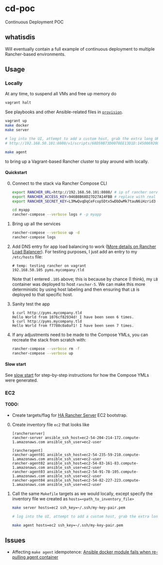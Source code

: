 # cd-poc
Continuous Deployment POC

## whatisdis

Will eventually contain a full example of continuous deployment to multiple Rancher-based environments.

## Usage

### Locally

At any time, to suspend all VMs and free up memory do

```bash
vagrant halt
```

See playbooks and other Ansible-related files in [`provision`](./provision).

```bash
vagrant up
make docker
make server

# log into the UI, attempt to add a custom host, grab the extra long URL, e.g.
# http://192.168.50.101:8080/v1/scripts/68D59B73D0078EE13D1D:1450069200000:ZRBWdAu7IlVBSUlUtmpVvqnPtMo

make agent
```

to bring up a Vagrant-based Rancher cluster to play around with locally.

#### Quickstart

0. Connect to the stack via Rancher Compose CLI

    ```bash
    export RANCHER_URL=http://192.168.50.101:8080/ # ip of rancher server, hardcoded in Vagrantfile
    export RANCHER_ACCESS_KEY=946B8B68D27D27A14FBB # replace with real key, generated through the UI
    export RANCHER_SECRET_KEY=L3MwQvqDqCeFcop5Dtx5wDbDwMk7tauN6iHzrid3 # replace this too

    cd myapp
    rancher-compose --verbose logs # -p myapp
    ```

0. Bring up all the services

    ```bash
    rancher-compose --verbose up -d
    rancher-compose logs
    ```

0. Add DNS entry for app load balancing to work ([More details on Rancher Load Balancer](http://rancher.com/virtual-host-routing-using-rancher-load-balancer/)). For testing purposes, I just add an entry to my `/etc/hosts` file:

    ```
    # temp: testing rancher on vagrant
    192.168.50.105 pyms.mycompany.tld
    ```

    Note that I entered `.105` above; this is because by chance (I think), my `LB` container was deployed to host `rancher-5`. We can make this more deterministic by using host labeling and then ensuring that `LB` is deployed to that specific host.

0. Sanity test the app

    ```
    $ curl http://pyms.mycompany.tld
    Hello World from 1076cf82934d! I have been seen 6 times.
    $ curl http://pyms.mycompany.tld
    Hello World from f7780c0a0af1! I have been seen 7 times.
    ```

0. If any adjustments need to be made to the Compose YMLs, you can recreate the stack from scratch with:

    ```bash
    rancher-compose --verbose rm -f
    rancher-compose --verbose up
    ```

#### Slow start

See [slow start](./SLOW-START.md) for step-by-step instructions for how the Compose YMLs were generated.

### EC2

#### TODO:

* Create targets/flag for [HA Rancher Server](http://docs.rancher.com/rancher/installing-rancher/installing-server/multi-nodes/) EC2 bootstrap.

0. Create inventory file `ec2` that looks like

    ```
    [rancherserver]
    rancher-server ansible_ssh_host=ec2-54-204-214-172.compute-1.amazonaws.com ansible_ssh_user=ec2-user

    [rancheragent]
    rancher-agent01 ansible_ssh_host=ec2-54-235-59-210.compute-1.amazonaws.com ansible_ssh_user=ec2-user
    rancher-agent02 ansible_ssh_host=ec2-54-83-161-83.compute-1.amazonaws.com ansible_ssh_user=ec2-user
    rancher-agent03 ansible_ssh_host=ec2-54-91-78-105.compute-1.amazonaws.com ansible_ssh_user=ec2-user
    rancher-agent04 ansible_ssh_host=ec2-54-82-227-223.compute-1.amazonaws.com ansible_ssh_user=ec2-user
    ```

0. Call the same `Makefile` targets as we would locally, except specify the inventory file we created as `hosts=<path_to_inventory_file>`

    ```bash
    make server hosts=ec2 ssh_key=~/.ssh/my-key-pair.pem

    # log into the UI, attempt to add a custom host, grab the extra long URL

    make agent hosts=ec2 ssh_key=~/.ssh/my-key-pair.pem
    ```

## Issues

* Affecting `make agent` idempotence: [Ansible docker module fails when re-pulling agent container](https://github.com/ansible/ansible-modules-core/issues/2257)
